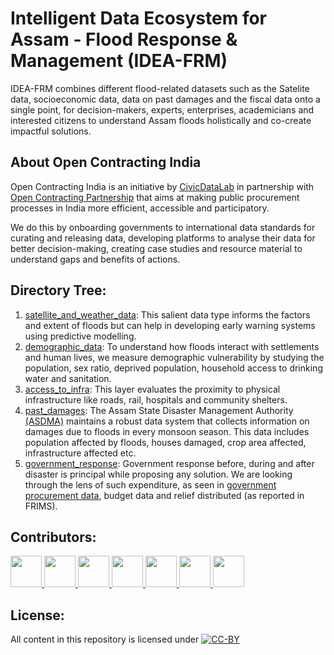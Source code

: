 # Intelligent Data Ecosystem for Assam - Flood Response & Management (IDEA-FRM)
IDEA-FRM combines different flood-related datasets such as the Satelite data, socioeconomic data, data on past damages and the fiscal data onto a single point, for decision-makers, experts, enterprises, academicians and interested citizens to understand Assam floods holistically and co-create impactful solutions.

## About Open Contracting India
Open Contracting India is an initiative by [CivicDataLab](https://civicdatalab.in/) in partnership with [Open Contracting Partnership](https://www.open-contracting.org/) that aims at making public procurement processes in India more efficient, accessible and participatory. 

We do this by onboarding governments to international data standards for curating and releasing data, developing platforms to analyse their data for better decision-making, creating case studies and resource material to understand gaps and benefits of actions. 

## Directory Tree:
1. [satellite_and_weather_data](https://github.com/CivicDataLab/IDEA-FRM/tree/main/satellite_and_weather_data): This salient data type informs the factors and extent of floods but can help in developing early warning systems using predictive modelling.
2. [demographic_data](https://github.com/CivicDataLab/IDEA-FRM/tree/main/demographic_data): To understand how floods interact with settlements and human lives, we measure demographic vulnerability by studying the population, sex ratio, deprived population, household access to drinking water and sanitation. 
3. [access_to_infra](https://github.com/CivicDataLab/IDEA-FRM/tree/main/access_to_infra): This layer evaluates the proximity to physical infrastructure like roads, rail, hospitals and community shelters.
4. [past_damages](https://github.com/CivicDataLab/IDEA-FRM/tree/main/past_damages): The Assam State Disaster Management Authority [(ASDMA)](http://sdmassam.nic.in/) maintains a robust data system that collects information on damages due to floods in every monsoon season. This data includes population affected by floods, houses damaged, crop area affected, infrastructure affected etc.
5. [government_response](https://github.com/CivicDataLab/IDEA-FRM/tree/main/government_response): Government response before, during and after disaster is principal while proposing any solution. We are looking through the lens of such expenditure, as seen in [government procurement data](assamtenders.gov.in), budget data and relief distributed (as reported in FRIMS).

## Contributors:
<a href="https://github.com/jeenogeorge">
  <img src="https://media-exp1.licdn.com/dms/image/C5603AQFxHPsuUXf0Ow/profile-displayphoto-shrink_400_400/0/1651489686328?e=1674086400&v=beta&t=cF6D2RysRSSdiybLBknZpGEgc41sA2uPOlAeRi_SASA"  width="50" height="50" >
</a>
<a href="https://github.com/shreyaagrawal0809">
  <img src="https://avatars.githubusercontent.com/u/35596028?v=4"  width="50" height="50" >
</a>
<a href="https://github.com/d-saikrishna">
  <img src="https://avatars.githubusercontent.com/u/46342902?v=4"  width="50" height="50" >
</a>
<a href="https://github.com/sphanidatta">
  <img src="https://avatars.githubusercontent.com/u/66291142?v=4"  width="50" height="50" >
</a>
<a href="https://github.com/Kabeer3">
  <img src="https://media-exp1.licdn.com/dms/image/C5603AQGGXFSv_ZlywA/profile-displayphoto-shrink_400_400/0/1517569174510?e=1674086400&v=beta&t=J_bUMfWPQLtMKx8PpHPb5Wp2rA5yeSymLcJAbEQ4bio"  width="50" height="50" >
</a>
<a href="https://github.com/gggodhwani">
  <img src="https://avatars.githubusercontent.com/u/2306011?v=4"  width="50" height="50" >
</a>
<a href="https://github.com/Mohak91">
  <img src="https://media-exp1.licdn.com/dms/image/C5103AQGbR4MpaDQz_g/profile-displayphoto-shrink_400_400/0/1564171390950?e=1674086400&v=beta&t=T8QHBrgevK5nifUxlaKQwS87rS8FrvST6QGd4inSgKE"  width="50" height="50" >
</a>


## License:
All content in this repository is licensed under
[![CC-BY](https://i.creativecommons.org/l/by/4.0/88x31.png)](LICENSE.md)

